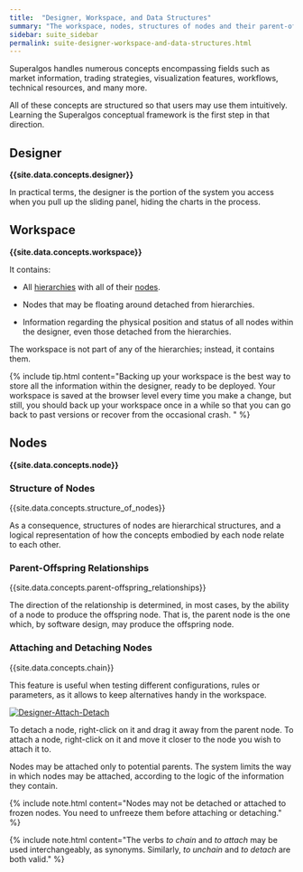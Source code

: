 ```yaml
---
title:  "Designer, Workspace, and Data Structures"
summary: "The workspace, nodes, structures of nodes and their parent-offspring relationships are the overarching concepts arranging all information handled by the system."
sidebar: suite_sidebar
permalink: suite-designer-workspace-and-data-structures.html
---
```


Superalgos handles numerous concepts encompassing fields such as market information, trading strategies, visualization features, workflows, technical resources, and many more. 

All of these concepts are structured so that users may use them intuitively. Learning the Superalgos conceptual framework is the first step in that direction.

## Designer

**{{site.data.concepts.designer}}**

In practical terms, the designer is the portion of the system you access when you pull up the sliding panel, hiding the charts in the process.

## Workspace

**{{site.data.concepts.workspace}}**

It contains:
 
 * All <a href="" data-toggle="tooltip" data-original-title="{{site.data.concepts.hierarchy}}">hierarchies</a> with all of their <a href="" data-toggle="tooltip" data-original-title="{{site.data.concepts.node}}">nodes</a>.

 * Nodes that may be floating around detached from hierarchies.

 * Information regarding the physical position and status of all nodes within the designer, even those detached from the hierarchies.
 
The workspace is not part of any of the hierarchies; instead, it contains them.

{% include tip.html content="Backing up your workspace is the best way to store all the information within the designer, ready to be deployed. Your workspace is saved at the browser level every time you make a change, but still, you should back up your workspace once in a while so that you can go back to past versions or recover from the occasional crash. " %}

## Nodes

**{{site.data.concepts.node}}**

### Structure of Nodes

{{site.data.concepts.structure_of_nodes}}

As a consequence, structures of nodes are hierarchical structures, and a logical representation of how the concepts embodied by each node relate to each other.

### Parent-Offspring Relationships

{{site.data.concepts.parent-offspring_relationships}}

The direction of the relationship is determined, in most cases, by the ability of a node to produce the offspring node. That is, the parent node is the one which, by software design, may produce the offspring node.

### Attaching and Detaching Nodes

{{site.data.concepts.chain}}

This feature is useful when testing different configurations, rules or parameters, as it allows to keep alternatives handy in the workspace.

[![Designer-Attach-Detach](https://user-images.githubusercontent.com/13994516/63227849-6d7e9b80-c1eb-11e9-9a02-6f760f383751.gif)](https://user-images.githubusercontent.com/13994516/63227849-6d7e9b80-c1eb-11e9-9a02-6f760f383751.gif)

To detach a node, right-click on it and drag it away from the parent node. To attach a node, right-click on it and move it closer to the node you wish to attach it to. 

Nodes may be attached only to potential parents. The system limits the way in which nodes may be attached, according to the logic of the information they contain.

{% include note.html content="Nodes may not be detached or attached to frozen nodes. You need to unfreeze them before attaching or detaching." %}

{% include note.html content="The verbs *to chain* and *to attach* may be used interchangeably, as synonyms. Similarly, *to unchain* and *to detach* are both valid." %}